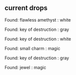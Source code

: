 ## current drops

Found: flawless amethyst : white
Found: key of destruction : gray
Found: key of destruction : white
Found: small charm : magic
Found: key of destruction : gray
Found: jewel : magic
